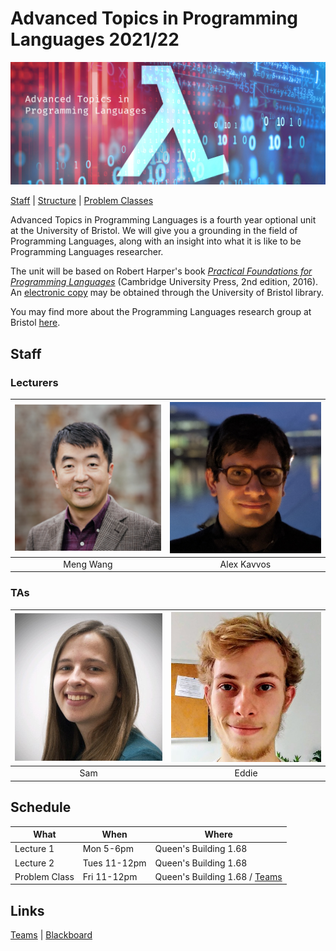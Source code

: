 # Advanced Topics in Programming Languages 2021/22

![Unit Banner: a Lambda in front of a matrix style background, with the unit name.](Images/lam.jpg)

[Staff](Staff.md) | [Structure](Structure.md) | [Problem Classes](ProblemClasses.md)

Advanced Topics in Programming Languages is a fourth year optional unit at the University of Bristol. We will give you a grounding in the field of Programming Languages, along with an insight into what it is like to be Programming Languages researcher.

The unit will be based on Robert Harper's book [_Practical Foundations for
Programming Languages_](https://www.cs.cmu.edu/~rwh/pfpl/) (Cambridge
University Press, 2nd edition, 2016). An [electronic
copy](https://bris.on.worldcat.org/v2/oclc/958542871) may be obtained through
the University of Bristol library.

You may find more about the Programming Languages research group at Bristol [here](https://bristolpl.github.io/).



## Staff

### Lecturers

| [![face](Images/Staff/Meng.png)](https://mengwangoxf.github.io/) | [![face](Images/Staff/Alex.jpg)](https://www.lambdabetaeta.eu/) |
| :-------------------------------:   | :------------------------------------:|
| Meng Wang                           | Alex Kavvos                           |

### TAs

| [![Sam](Images/Staff/Sam.jpg)](https://samfrohlich.github.io/) | [![Eddie](Images/Staff/Eddie.png)](https://ec-jones.github.io/)             |
| :------------------------:   | :-------------------------------------------:|
| Sam                          | Eddie                                        |


## Schedule

| What          | When          | Where                         |
|---------------|---------------|-------------------------------|
| Lecture 1     | Mon  5-6pm    | Queen's Building 1.68         |
| Lecture 2     | Tues 11-12pm  | Queen's Building 1.68         |
| Problem Class | Fri  11-12pm  | Queen's Building 1.68 / [Teams](https://teams.microsoft.com/l/team/19%3aYLl8cZ1LVsO2bu8XXjE8QTc7WUPHgPZGzPmXUGdID-k1%40thread.tacv2/conversations?groupId=68f87e2e-dfc5-48c2-b267-49f1769e1c29&tenantId=b2e47f30-cd7d-4a4e-a5da-b18cf1a4151b) |

## Links

[Teams](https://teams.microsoft.com/l/team/19%3aYLl8cZ1LVsO2bu8XXjE8QTc7WUPHgPZGzPmXUGdID-k1%40thread.tacv2/conversations?groupId=68f87e2e-dfc5-48c2-b267-49f1769e1c29&tenantId=b2e47f30-cd7d-4a4e-a5da-b18cf1a4151b)
| [Blackboard](https://www.ole.bris.ac.uk/webapps/blackboard/content/listContent.jsp?course_id=_247635_1&content_id=_5940717_1)